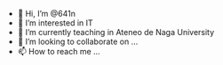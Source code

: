 - 👋 Hi, I’m @641n
- 👀 I’m interested in IT
- 🌱 I’m currently teaching in Ateneo de Naga University
- 💞️ I’m looking to collaborate on ...
- 📫 How to reach me ...

<!---
641n/641n is a ✨ special ✨ repository because its `README.md` (this file) appears on your GitHub profile.
You can click the Preview link to take a look at your changes.
--->
